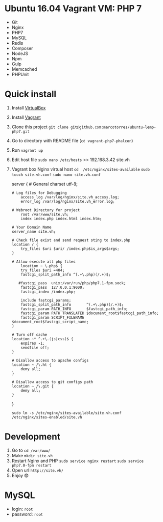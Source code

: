 # Ubuntu 16.04 Vagrant VM: PHP 7
* Git
* Nginx
* PHP7
* MySQL
* Redis
* Composer
* NodeJS
* Npm
* Gulp
* Memcached
* PHPUnit

# Quick install
1. Install [VirtualBox](https://www.virtualbox.org/wiki/Downloads)
2. Install [Vagrant](https://www.vagrantup.com/)
3. Clone this project `git clone git@github.com:marcotorres/ubuntu-lemp-php7.git`
4. Go to directory with README file (`cd vagrant-php7-phalcon`)
5. Run `vagrant up`
6. Edit host file `sudo nano /etc/hosts`  >> 192.168.3.42  site.vh
7. Vagrant box Nginx virtual host
   `cd  /etc/nginx/sites-available`
   `sudo touch site.vh.conf`
   `sudo nano site.vh.conf` 
   
   server {
       # General
       charset utf-8;
   
       # Log files for Debugging
           access_log /var/log/nginx/site.vh_access.log;
           error_log /var/log/nginx/site.vh_error.log;
   
       # Webroot Directory for project
           root /var/www/site.vh;
           index index.php index.html index.htm;
   
       # Your Domain Name
       server_name site.vh;
   
       # Check file exist and send request sting to index.php
       location / {
           try_files $uri $uri/ /index.php$is_args$args;
       }
   
       # Allow execute all php files
           location ~ \.php$ {
           try_files $uri =404;
           fastcgi_split_path_info ^(.+\.php)(/.+)$;
   
          #fastcgi_pass  unix:/var/run/php/php7.1-fpm.sock;
           fastcgi_pass  127.0.0.1:9000;
   	       fastcgi_index /index.php;
   
           include fastcgi_params;
           fastcgi_split_path_info       ^(.+\.php)(/.+)$;
           fastcgi_param PATH_INFO       $fastcgi_path_info;
           fastcgi_param PATH_TRANSLATED $document_root$fastcgi_path_info;
           fastcgi_param SCRIPT_FILENAME $document_root$fastcgi_script_name;
       }
   
       # Turn off cache
       location ~* ^.+\.(js|css)$ {
           expires -1;
           sendfile off;
       }
   
       # Disallow access to apache configs
       location ~ /\.ht {
           deny all;
       }
   
       # Disallow access to git configs path
       location ~ /\.git {
           deny all;
       }
   }
   
   `sudo ln -s /etc/nginx/sites-available/site.vh.conf /etc/nginx/sites-enabled/site.vh`
    
# Development
1. Go to `cd /var/www/`
2. Make `mkdir site.vh`
3. Restart Nginx and PHP
   `sudo service nginx restart`
   `sudo service php7.0-fpm restart`
4. Open url `http://site.vh/`
5. Enjoy :sunglasses:

# MySQL
* login: `root`
* password: `root`
